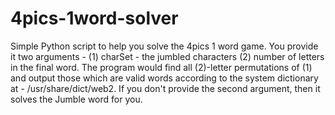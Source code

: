 4pics-1word-solver
==================

Simple Python script to help you solve the 4pics 1 word game. You provide it two arguments - (1) charSet - the jumbled characters (2) number of letters in the final word. The program would find all (2)-letter permutations of (1) and output those which are valid words according to the system dictionary at - /usr/share/dict/web2. If you don't provide the second  argument, then it solves the Jumble word for you.
